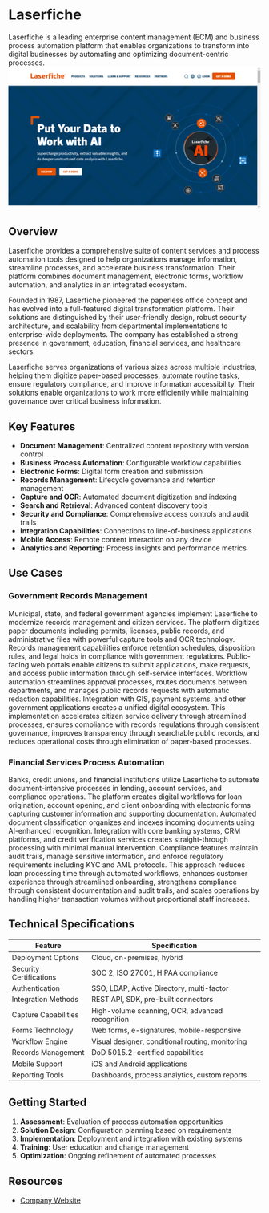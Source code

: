 
# Laserfiche

Laserfiche is a leading enterprise content management (ECM) and business process automation platform that enables organizations to transform into digital businesses by automating and optimizing document-centric processes.
![Laserfiche](assets\laserfiche.png)

## Overview

Laserfiche provides a comprehensive suite of content services and process automation tools designed to help organizations manage information, streamline processes, and accelerate business transformation. Their platform combines document management, electronic forms, workflow automation, and analytics in an integrated ecosystem.

Founded in 1987, Laserfiche pioneered the paperless office concept and has evolved into a full-featured digital transformation platform. Their solutions are distinguished by their user-friendly design, robust security architecture, and scalability from departmental implementations to enterprise-wide deployments. The company has established a strong presence in government, education, financial services, and healthcare sectors.

Laserfiche serves organizations of various sizes across multiple industries, helping them digitize paper-based processes, automate routine tasks, ensure regulatory compliance, and improve information accessibility. Their solutions enable organizations to work more efficiently while maintaining governance over critical business information.

## Key Features

- **Document Management**: Centralized content repository with version control
- **Business Process Automation**: Configurable workflow capabilities
- **Electronic Forms**: Digital form creation and submission
- **Records Management**: Lifecycle governance and retention management
- **Capture and OCR**: Automated document digitization and indexing
- **Search and Retrieval**: Advanced content discovery tools
- **Security and Compliance**: Comprehensive access controls and audit trails
- **Integration Capabilities**: Connections to line-of-business applications
- **Mobile Access**: Remote content interaction on any device
- **Analytics and Reporting**: Process insights and performance metrics

## Use Cases

### Government Records Management

Municipal, state, and federal government agencies implement Laserfiche to modernize records management and citizen services. The platform digitizes paper documents including permits, licenses, public records, and administrative files with powerful capture tools and OCR technology. Records management capabilities enforce retention schedules, disposition rules, and legal holds in compliance with government regulations. Public-facing web portals enable citizens to submit applications, make requests, and access public information through self-service interfaces. Workflow automation streamlines approval processes, routes documents between departments, and manages public records requests with automatic redaction capabilities. Integration with GIS, payment systems, and other government applications creates a unified digital ecosystem. This implementation accelerates citizen service delivery through streamlined processes, ensures compliance with records regulations through consistent governance, improves transparency through searchable public records, and reduces operational costs through elimination of paper-based processes.

### Financial Services Process Automation

Banks, credit unions, and financial institutions utilize Laserfiche to automate document-intensive processes in lending, account services, and compliance operations. The platform creates digital workflows for loan origination, account opening, and client onboarding with electronic forms capturing customer information and supporting documentation. Automated document classification organizes and indexes incoming documents using AI-enhanced recognition. Integration with core banking systems, CRM platforms, and credit verification services creates straight-through processing with minimal manual intervention. Compliance features maintain audit trails, manage sensitive information, and enforce regulatory requirements including KYC and AML protocols. This approach reduces loan processing time through automated workflows, enhances customer experience through streamlined onboarding, strengthens compliance through consistent documentation and audit trails, and scales operations by handling higher transaction volumes without proportional staff increases.

## Technical Specifications

| Feature | Specification |
|---------|---------------|
| Deployment Options | Cloud, on-premises, hybrid |
| Security Certifications | SOC 2, ISO 27001, HIPAA compliance |
| Authentication | SSO, LDAP, Active Directory, multi-factor |
| Integration Methods | REST API, SDK, pre-built connectors |
| Capture Capabilities | High-volume scanning, OCR, advanced recognition |
| Forms Technology | Web forms, e-signatures, mobile-responsive |
| Workflow Engine | Visual designer, conditional routing, monitoring |
| Records Management | DoD 5015.2-certified capabilities |
| Mobile Support | iOS and Android applications |
| Reporting Tools | Dashboards, process analytics, custom reports |

## Getting Started

1. **Assessment**: Evaluation of process automation opportunities
2. **Solution Design**: Configuration planning based on requirements
3. **Implementation**: Deployment and integration with existing systems
4. **Training**: User education and change management
5. **Optimization**: Ongoing refinement of automated processes

## Resources

- [Company Website](https://www.laserfiche.com/)
